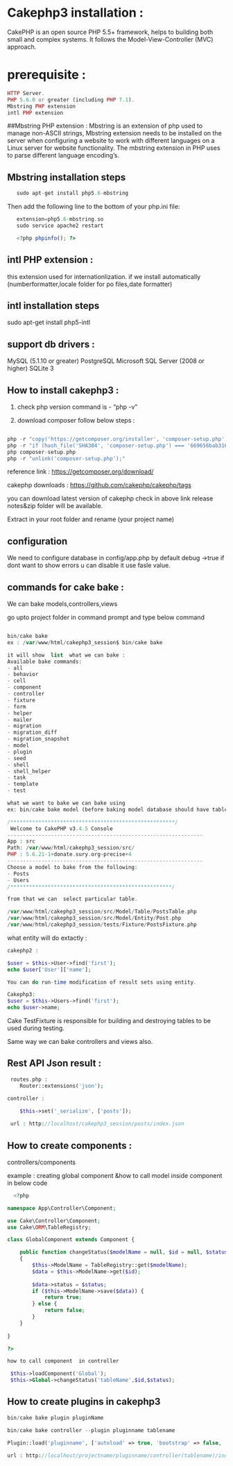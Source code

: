 # Cakephp3 installation : 

CakePHP is an open source PHP 5.5+ framework, helps to building both small and complex systems. 
It follows the Model-View-Controller (MVC) approach. 

# prerequisite : 

```php
HTTP Server.
PHP 5.6.0 or greater (including PHP 7.1).
Mbstring PHP extension
intl PHP extension
```
##Mbstring PHP extension : 
Mbstring is an extension of php used to manage non-ASCII strings,
Mbstring extension needs to be installed on the server
when configuring a website to work with different languages on a 
Linux server for website functionality. 
The mbstring extension in PHP uses to parse different language encoding’s.

## Mbstring installation steps

```php
   sudo apt-get install php5.6-mbstring
```

Then add the following line to the bottom of your php.ini file:

```php
   extension=php5.6-mbstring.so
   sudo service apache2 restart

   <?php phpinfo(); ?>
```

## intl PHP extension :
this extension used for internationlization.
if we install automatically (numberformatter,locale folder for po files,date formatter)

## intl installation steps
sudo apt-get install php5-intl

## support db drivers :

MySQL (5.1.10 or greater)
PostgreSQL
Microsoft SQL Server (2008 or higher)
SQLite 3

## How to install cakephp3 :

1. check php version  command is  -  “php -v” 

2. download composer follow below steps :

```php

php -r "copy('https://getcomposer.org/installer', 'composer-setup.php');"
php -r "if (hash_file('SHA384', 'composer-setup.php') === '669656bab3166a7aff8a7506b8cb2d1c292f042046c5a994c43155c0be6190fa0355160742ab2e1c88d40d5be660b410') { echo 'Installer verified'; } else { echo 'Installer corrupt'; unlink('composer-setup.php'); } echo PHP_EOL;"
php composer-setup.php
php -r "unlink('composer-setup.php');"

```

reference link : https://getcomposer.org/download/


cakephp downloads : https://github.com/cakephp/cakephp/tags

you can download latest version of cakephp check in above link release notes&zip folder will be available.

Extract in your root folder and rename (your project name) 

## configuration

We need to configure database   in  config/app.php
by default debug ->true  if  dont want to show errors u can disable it use fasle value.

## commands for cake bake :

We can bake models,controllers,views 

go upto project folder in command prompt  and type below command 

```php

bin/cake bake
ex : /var/www/html/cakephp3_session$ bin/cake bake

it will show  list  what we can bake :
Available bake commands:
- all
- behavior
- cell
- component
- controller
- fixture
- form
- helper
- mailer
- migration
- migration_diff
- migration_snapshot
- model
- plugin
- seed
- shell
- shell_helper
- task
- template
- test

what we want to bake we can bake using 
ex: bin/cake bake model (before baking model database should have tables  all table names shoud be plural and primary key  id) it will display table names as below

/*****************************************************/
 Welcome to CakePHP v3.4.5 Console
---------------------------------------------------------------
App : src
Path: /var/www/html/cakephp3_session/src/
PHP : 5.6.21-1+donate.sury.org~precise+4
---------------------------------------------------------------
Choose a model to bake from the following:
- Posts
- Users
/****************************************************/

from that we can  select particular table.

/var/www/html/cakephp3_session/src/Model/Table/PostsTable.php
/var/www/html/cakephp3_session/src/Model/Entity/Post.php
/var/www/html/cakephp3_session/tests/Fixture/PostsFixture.php

```

what entity will do extactly : 

```php
cakephp2 : 

$user = $this->User->find('first');
echo $user['User']['name'];

You can do run-time modification of result sets using entity.

Cakephp3:
$user = $this->Users->find('first');
echo $user->name;

```

Cake TestFixture is responsible for building and destroying tables to be used during testing.

Same way we can bake controllers and views also.

## Rest API Json result :
```php
 routes.php :
	Router::extensions('json');

controller :

 	$this->set('_serialize', ['posts']);
 
 url : http://localhost/cakephp3_session/posts/index.json

```
## How to create components :
controllers/components

example :  creating global component &how to call model inside component  in below code 

```php
  <?php

namespace App\Controller\Component;

use Cake\Controller\Component;
use Cake\ORM\TableRegistry;

class GlobalComponent extends Component {

	public function changeStatus($modelName = null, $id = null, $status = null)
	{
		$this->ModelName = TableRegistry::get($modelName);
		$data = $this->ModelName->get($id);
		
		$data->status = $status;
		if ($this->ModelName->save($data)) {
			return true;
		} else {
			return false;
		}
	}
	
}

?>

how to call component  in controller

 $this->loadComponent('Global');
 $this->Global->changeStatus('tableName',$id,$status);

```

## How to create  plugins in cakephp3 

```php
bin/cake bake plugin pluginName

bin/cake bake controller --plugin pluginname tablename

Plugin::load('pluginname', ['autoload' => true, 'bootstrap' => false, 'routes' => true]);

url : http://localhost/projectname/pluginname/controller(tablename)/index 

```


